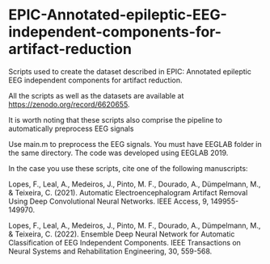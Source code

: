 # EPIC-Annotated-epileptic-EEG-independent-components-for-artifact-reduction

Scripts used to create the dataset described in EPIC: Annotated epileptic EEG independent components for artifact reduction.

All the scripts as well as the datasets are available at https://zenodo.org/record/6620655.

It is worth noting that these scripts also comprise the pipeline to automatically preprocess EEG signals

Use main.m to preprocess the EEG signals. You must have EEGLAB folder in the same directory. The code was developed using EEGLAB 2019.

In the case you use these scripts, cite one of the following manuscripts:

Lopes, F., Leal, A., Medeiros, J., Pinto, M. F., Dourado, A., Dümpelmann, M., & Teixeira, C. (2021). Automatic Electroencephalogram Artifact Removal Using Deep Convolutional Neural Networks. IEEE Access, 9, 149955-149970.

Lopes, F., Leal, A., Medeiros, J., Pinto, M. F., Dourado, A., Dümpelmann, M., & Teixeira, C. (2022). Ensemble Deep Neural Network for Automatic Classification of EEG Independent Components. IEEE Transactions on Neural Systems and Rehabilitation Engineering, 30, 559-568.
